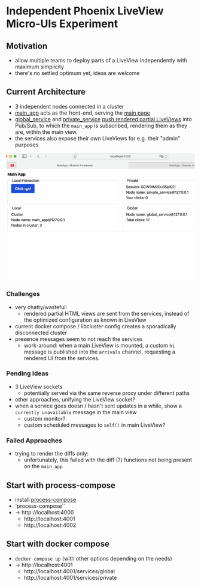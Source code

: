 # Independent Phoenix LiveView Micro-UIs Experiment

## Motivation

- allow multiple teams to deploy parts of a LiveView independently with maximum simplicity
- there's no settled optimum yet, ideas are welcome

## Current Architecture

- 3 independent nodes connected in a cluster
- [main_app](./main_app/) acts as the front-end, serving the [main page](main_app/lib/main_app_web/live/main_live.ex)
- [global_service](./global_service/) and [private_service](./private_service/) [push rendered partial LiveViews](private_service/lib/private_service/private_click_aggregator_service.ex) into Pub/Sub, to which the `main_app` is subscribed, rendering them as they are, within the main view.
- the services also expose their own LiveViews for e.g. their "admin" purposes

![3 mini UIs](./docs/img/3-mini-uis.gif)

### Challenges

- very chatty/wasteful:
  - rendered partial HTML views are sent from the services, instead of the optimized configuration as known in LiveView
- current docker compose / libcluster config creates a sporadically disconnected cluster
- presence messages seem to not reach the services
  - work-around: when a main LiveView is mounted, a custom `hi` message is published into the `arrivals` channel, requesting a rendered UI from the services.

### Pending Ideas

- 3 LiveView sockets
  - potentially served via the same reverse proxy under different paths
- other approaches, unifying the LiveView socket?
- when a service goes doesn / hasn't sent updates in a while, show a `currently unavailable` message in the main view
  - custom monitor?
  - custom scheduled messages to `self()` in main LiveView?

### Failed Approaches

- trying to render the diffs only:
  - unfortunately, this failed with the diff (?) functions not being present on the `main_app`

## Start with process-compose

- install [process-compose](https://f1bonacc1.github.io/process-compose/installation/)
- `process-compose``
- &rarr; http://localhost:4000
  - http://localhost:4001
  - http://localhost:4002

## Start with docker compose

- `docker compose up` (with other options depending on the needs)
- &rarr; http://localhost:4001
  - http://localhost:4001/services/global
  - http://localhost:4001/services/private